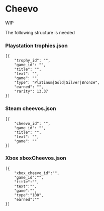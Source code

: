 # Cheevo

WIP

The following structure is needed

### Playstation trophies.json

```
[{
    "trophy_id": "",
    "game_id": "",
    "title": "",
    "text": "",
    "game": "",
    "type": "Platinum|Gold|Silver|Bronze",
    "earned": "",
    "rarity": 13.37
}]
```

### Steam cheevos.json

```
[{
    "cheevo_id": "",
    "game_id": "",
    "title": "",
    "text": "",
    "game": ""
}]
```

### Xbox xboxCheevos.json

```
[{
    "xbox_cheevo_id":"",
    "game_id":"",
    "title":"",
    "text":"",
    "game":"",
    "type":"100",
    "earned":""
}]
```
